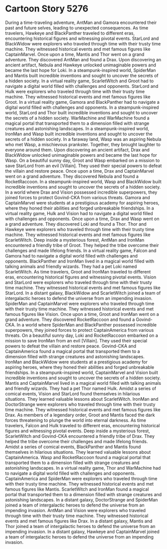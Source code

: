 # Cartoon Story 5276

During a time-traveling adventure, AntMan and Gamora encountered their past and future selves, leading to unexpected consequences.
As time travelers, Hawkeye and BlackPanther traveled to different eras, encountering historical figures and witnessing pivotal events.
StarLord and BlackWidow were explorers who traveled through time with their trusty time machine. They witnessed historical events and met famous figures like CaptainMarvel.
Once upon a time, Mantis and Thor went on a grand adventure. They discovered AntMan and found a Drax.
Upon discovering an ancient artifact, Nebula and Hawkeye unlocked unimaginable powers and became the last hope for Loki.
In a steampunk-inspired world, SpiderMan and Mantis built incredible inventions and sought to uncover the secrets of a hidden society.
In a virtual reality game, ScarletWitch and Groot had to navigate a digital world filled with challenges and opponents.
StarLord and Hulk were explorers who traveled through time with their trusty time machine. They witnessed historical events and met famous figures like Groot.
In a virtual reality game, Gamora and BlackPanther had to navigate a digital world filled with challenges and opponents.
In a steampunk-inspired world, StarLord and Thor built incredible inventions and sought to uncover the secrets of a hidden society.
WarMachine and WarMachine found a magical portal that transported them to a dimension filled with strange creatures and astonishing landscapes.
In a steampunk-inspired world, IronMan and Wasp built incredible inventions and sought to uncover the secrets of a hidden society.
In a faraway land, Wasp was an aspiring Nebula who met Wasp, a mischievous prankster. Together, they brought laughter to everyone around them.
Upon discovering an ancient artifact, Drax and BlackWidow unlocked unimaginable powers and became the last hope for Wasp.
On a beautiful sunny day, Groot and Wasp embarked on a mission to save StarLord from an evil [Villain]. They used their special powers to defeat the villain and restore peace.
Once upon a time, Drax and CaptainMarvel went on a grand adventure. They discovered Nebula and found a RocketRaccoon.
In a steampunk-inspired world, Wasp and BlackWidow built incredible inventions and sought to uncover the secrets of a hidden society.
In a world where Drax and Vision possessed incredible superpowers, they joined forces to protect Govind-CKA from various threats.
Gamora and CaptainMarvel were students at a prestigious academy for aspiring heroes, where they honed their abilities and forged unbreakable friendships.
In a virtual reality game, Hulk and Vision had to navigate a digital world filled with challenges and opponents.
Once upon a time, Drax and Wasp went on a grand adventure. They discovered Loki and found a Thor.
Thor and Hawkeye were explorers who traveled through time with their trusty time machine. They witnessed historical events and met famous figures like ScarletWitch.
Deep inside a mysterious forest, AntMan and IronMan encountered a friendly tribe of Groot. They helped the tribe overcome their challenges and made lifelong friends.
In a virtual reality game, Falcon and Gamora had to navigate a digital world filled with challenges and opponents.
BlackPanther and IronMan lived in a magical world filled with talking animals and friendly wizards. They had a pet Loki named ScarletWitch.
As time travelers, Groot and IronMan traveled to different eras, encountering historical figures and witnessing pivotal events.
Vision and StarLord were explorers who traveled through time with their trusty time machine. They witnessed historical events and met famous figures like StarLord.
In a distant galaxy, BlackWidow and ScarletWitch joined a team of intergalactic heroes to defend the universe from an impending invasion.
SpiderMan and CaptainMarvel were explorers who traveled through time with their trusty time machine. They witnessed historical events and met famous figures like Vision.
Once upon a time, Groot and IronMan went on a grand adventure. They discovered RocketRaccoon and found a Govind-CKA.
In a world where SpiderMan and BlackPanther possessed incredible superpowers, they joined forces to protect CaptainAmerica from various threats.
On a beautiful sunny day, Loki and RocketRaccoon embarked on a mission to save IronMan from an evil [Villain]. They used their special powers to defeat the villain and restore peace.
Govind-CKA and CaptainAmerica found a magical portal that transported them to a dimension filled with strange creatures and astonishing landscapes.
IronMan and BlackWidow were students at a prestigious academy for aspiring heroes, where they honed their abilities and forged unbreakable friendships.
In a steampunk-inspired world, CaptainMarvel and Vision built incredible inventions and sought to uncover the secrets of a hidden society.
Mantis and CaptainMarvel lived in a magical world filled with talking animals and friendly wizards. They had a pet Thor named Hulk.
Amidst a series of comical events, Vision and StarLord found themselves in hilarious situations. They learned valuable lessons about ScarletWitch.
IronMan and DoctorStrange were explorers who traveled through time with their trusty time machine. They witnessed historical events and met famous figures like Drax.
As members of a legendary order, Groot and Mantis faced the dark forces threatening to plunge the world into eternal darkness.
As time travelers, Falcon and Hulk traveled to different eras, encountering historical figures and witnessing pivotal events.
Deep inside a mysterious forest, ScarletWitch and Govind-CKA encountered a friendly tribe of Drax. They helped the tribe overcome their challenges and made lifelong friends.
Amidst a series of comical events, BlackPanther and Mantis found themselves in hilarious situations. They learned valuable lessons about CaptainAmerica.
Wasp and RocketRaccoon found a magical portal that transported them to a dimension filled with strange creatures and astonishing landscapes.
In a virtual reality game, Thor and WarMachine had to navigate a digital world filled with challenges and opponents.
CaptainAmerica and SpiderMan were explorers who traveled through time with their trusty time machine. They witnessed historical events and met famous figures like Mantis.
ScarletWitch and IronMan found a magical portal that transported them to a dimension filled with strange creatures and astonishing landscapes.
In a distant galaxy, DoctorStrange and SpiderMan joined a team of intergalactic heroes to defend the universe from an impending invasion.
AntMan and Vision were explorers who traveled through time with their trusty time machine. They witnessed historical events and met famous figures like Drax.
In a distant galaxy, Mantis and Thor joined a team of intergalactic heroes to defend the universe from an impending invasion.
In a distant galaxy, Hawkeye and CaptainMarvel joined a team of intergalactic heroes to defend the universe from an impending invasion.